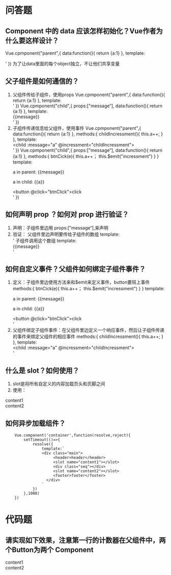 # 问答题
## Component 中的 data 应该怎样初始化？Vue作者为什么要这样设计？
Vue.cpmponent("parent",{
    data:function(){
        return {a:1}
    },
    template:
        <div class='parent'>
            <child></child>
        </div>
    '
})
为了让data里面的每个object独立，不让他们共享变量


## 父子组件是如何通信的？
1. 父组件传给子组件，使用props
   Vue.cpmponent("parent",{
    data:function(){
        return {a:1}
    },
    template:
        <div class='parent'>
            <child message="hello prop"></child>
        </div>
    '
})
   Vue.cpmponent("child",{
    props:["message“],
    data:function(){
        return {a:1}
    },
    template:
        <div class='child'>
            {{message}}
        </div>
    '
})
2. 子组件传递信息给父组件，使用事件
Vue.cpmponent("parent",{
    data:function(){
        return {a:1}
    },
    methods:{
        childIncressment(){
            this.a++;
        }
    },
    template:
        <div class='parent'>
            <child :message="a"  @incressment="childIncressment"></child>
        </div>
    '
})
Vue.cpmponent("child",{
    props:["message“],
    data:function(){
        return {a:1}
    },
    methods:{
        btnCick(e){
            this.a++；
            this.$emit("incressment")
        }
    }
    template:
        <div class='child'>
          <p> a in parent: {{message}}</p>
          <p> a in child: {{a}}</p>
          <button @click="btnClick">click</button>
        </div>
    '
})


## 如何声明 prop ？如何对 prop 进行验证？
1. 声明：子组件里边用 props:["message“],来声明
2. 验证：
    父组件里边声明要传给子组件的数组
    template:
        <div class='parent'>
            <child message="hello prop"></child>
        </div>
    '
    子组件调用这个数组
    template:
        <div class='child'>
            {{message}}
        </div>
    '


## 如何自定义事件？父组件如何绑定子组件事件？
1. 定义：子组件里边使用方法来和$emit来定义事件，button要班上事件
       methods:{
        btnCick(e){
            this.a++；
            this.$emit("incressment")
        }
    }
     template:
        <div class='child'>
          <p> a in parent: {{message}}</p>
          <p> a in child: {{a}}</p>
          <button @click="btnClick">click</button>
        </div>
    '
2. 父组件绑定子组件事件：在父组件里边定义一个响应事件，然后让子组件传递的事件来绑定父组件的相应事件
     methods:{
        childIncressment(){
            this.a++;
        }
    },
    template:
        <div class='parent'>
            <child :message="a"  @incressment="childIncressment"></child>
        </div>
    '

## 什么是 slot？如何使用？
1. slot是将所有自定义的内容加载页头和页脚之间
2. 使用：
<style>
    .sep{
        border-top:1px solid red;
        margin:10px 0
    }
</style>
<body>
    <div id="app">
        <container>
            <div slot="contant1">content1</div>
            <div slot="contant2">content2</div>
        </container>
    </div>
<script>
  Vue.component('container',function(resolve,reject){
            setTimeout(()=>{
                resolve({
                    template:`
                    <div class="main">
                         <header>header</header>
                        <slot name="contant1"></slot>
                        <div class="seq"></div>
                        <slot name="contant2"></slot>
                         <footer>footer</footer>
                      </div>
                    `
                })
            },1000)
        })
    var app=new Vue({
        el:"#app"
    })
</script>


## 如何异步加载组件？
        Vue.component('container',function(resolve,reject){
            setTimeout(()=>{
                resolve({
                    template:`
                    <div class="main">
                         <header>header</header>
                         <slot name="content1"></slot>
                         <div class="seq"></div>
                         <slot name="content2"></slot>
                         <footer>footer</footer>
                      </div>
                    `
                })
            },1000)
        })


# 代码题
## 请实现如下效果，注意第一行的计数器在父组件中，两个Button为两个 Component
<!DOCTYPE html>
<html lang="en">
<head>
    <meta charset="UTF-8">
    <meta http-equiv="X-UA-Compatible" content="IE=edge">
    <meta name="viewport" content="width=device-width, initial-scale=1.0">
    <script src="https://unpkg.com/vue@2.3.4/dist/vue.js"></script>
    <title>Document</title>
</head>
<body>
    <div id="app">
        <parent></parent>
    </div>
    <script>
        Vue.component("parent",{
            data:function(){
                return {a:0}
            },
            methods:{
                childIncressment1(){
                    this.a++;
                },
                childIncressment2(){
                    this.a++;
                }


            },
            template:`
                <div classs='parent'>
                    <p>a in parent:{{a}}</p>
                    <child1 :message='a' @incressment1="childIncressment1"></child1>
                    <child2 :message='a' @incressment2="childIncressment2"></child2>
                </div>
            `
        })
        Vue.component("child1",{
            props:["message"],
            data:function(){
                return{a:0}
            },
            methods:{
                btnClick(e){
                    this.a++;
                    this.$emit("incressment1")
                }
            },
            template:`
            <div class="child1">
                <p>a in child1:{{a}}</p>
                <button @click="btnClick">click1</button>
            </div>
            `
        })
        Vue.component("child2",{
            props:["message"],
            data:function(){
                return{a:0}
            },
            methods:{
                btnClick(e){
                    this.a++;
                    this.$emit("incressment2")
                }
            },
            template:`
            <div class="child1">
                <p>a in child2:{{a}}</p>
                <button @click="btnClick">click2</button>
            </div>
            `
        })
        var app=new Vue({
            el:"#app",
            data:{

            }
        })
    </script>
    
</body>
</html>
## 请使用 slot 实现页头页脚固定，中间的 content 为调用组件时在组件内部声明的内容
<!DOCTYPE html>
<html lang="en">
<head>
    <meta charset="UTF-8">
    <meta http-equiv="X-UA-Compatible" content="IE=edge">
    <meta name="viewport" content="width=device-width, initial-scale=1.0">
    <script src="https://unpkg.com/vue@2.3.4/dist/vue.js"></script>
    <title>Document</title>
    <style>
        .sep{
            border-top: 1px solid red;
            margin: 10px 0;
        }
    </style>
</head>
<body>
    <div id="app">
        <container>
            <div slot="content1">content1</div>
            <div slot="content2">content2</div>
        </container>
    </div>
    <script>
        var app=new Vue({
            el:"#app"
        })
        Vue.component('container',{
                
                    template:`
                    <div class="main">
                         <header>header</header>
                         <slot name="content1"></slot>
                         <div class="seq"></div>
                         <slot name="content2"></slot>
                         <footer>footer</footer>
                    </div>
                    `
                
            
        })
    </script>
    
</body>
</html>